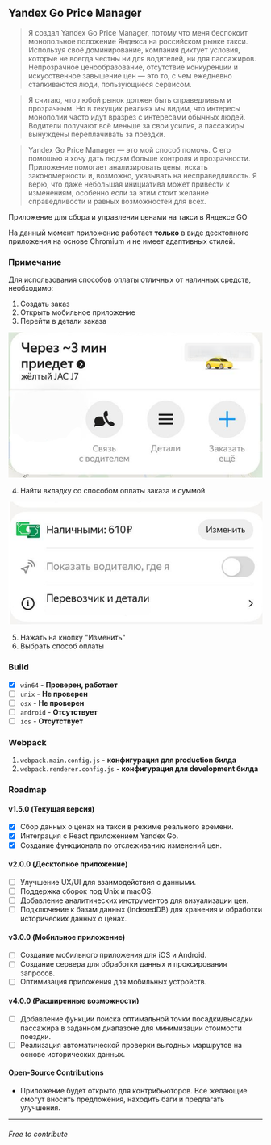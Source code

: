 ## Yandex Go Price Manager

> Я создал Yandex Go Price Manager, потому что меня беспокоит монопольное положение Яндекса на российском рынке такси. Используя своё доминирование, компания диктует условия, которые не всегда честны ни для водителей, ни для пассажиров. Непрозрачное ценообразование, отсутствие конкуренции и искусственное завышение цен — это то, с чем ежедневно сталкиваются люди, пользующиеся сервисом.

> Я считаю, что любой рынок должен быть справедливым и прозрачным. Но в текущих реалиях мы видим, что интересы монополии часто идут вразрез с интересами обычных людей. Водители получают всё меньше за свои усилия, а пассажиры вынуждены переплачивать за поездки.

> Yandex Go Price Manager — это мой способ помочь. С его помощью я хочу дать людям больше контроля и прозрачности. Приложение помогает анализировать цены, искать закономерности и, возможно, указывать на несправедливость. Я верю, что даже небольшая инициатива может привести к изменениям, особенно если за этим стоит желание справедливости и равных возможностей для всех.

Приложение для сбора и управления ценами на такси в Яндексе GO

На данный момент приложение работает **только** в виде десктопного приложения на основе Chromium и не имеет адаптивных стилей.

### Примечание

Для использования способов оплаты отличных от наличных средств, необходимо: 

1) Создать заказ
2) Открыть мобильное приложение
3) Перейти в детали заказа

![order_details.png](docs%2Fassets%2Forder_details.png)

4) Найти вкладку со способом оплаты заказа и суммой

![price_change.png](docs%2Fassets%2Fprice_change.png)

5) Нажать на кнопку "Изменить"
6) Выбрать способ оплаты

### Build

- [x] `win64` - **Проверен, работает**
- [ ] `unix` - **Не проверен**
- [ ] `osx` - **Не проверен**
- [ ] `android` - **Отсутствует**
- [ ] `ios` - **Отсутствует**

### Webpack

1) `webpack.main.config.js` - **конфигурация для production билда**
2) `webpack.renderer.config.js` - **конфигурация для development билда**

### Roadmap

#### v1.5.0 (Текущая версия)
- [x] Сбор данных о ценах на такси в режиме реального времени.
- [x] Интеграция с React приложением Yandex Go.
- [x] Создание функционала по отслеживанию изменений цен.

#### v2.0.0 (Десктопное приложение)
- [ ] Улучшение UX/UI для взаимодействия с данными.
- [ ] Поддержка сборок под Unix и macOS.
- [ ] Добавление аналитических инструментов для визуализации цен.
- [ ] Подключение к базам данных (IndexedDB) для хранения и обработки исторических данных о ценах.

#### v3.0.0 (Мобильное приложение)
- [ ] Создание мобильного приложения для iOS и Android.
- [ ] Создание сервера для обработки данных и проксирования запросов.
- [ ] Оптимизация приложения для мобильных устройств.

#### v4.0.0 (Расширенные возможности)
- [ ] Добавление функции поиска оптимальной точки посадки/высадки пассажира в заданном диапазоне для минимизации стоимости поездки.
- [ ] Реализация автоматической проверки выгодных маршрутов на основе исторических данных.

#### Open-Source Contributions
- Приложение будет открыто для контрибьюторов. Все желающие смогут вносить предложения, находить баги и предлагать улучшения.
---

###### Free to contribute
